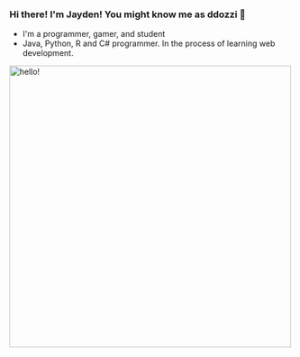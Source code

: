### Hi there! I'm Jayden! You might know me as ddozzi 👋

* I'm a programmer, gamer, and student 
* Java, Python, R and C# programmer. In the process of learning web development.

<p>
  <img width="500" alt="hello!" align="left" src="https://github-readme-stats.vercel.app/api?username=DDOZZI&theme=dark">
</p>
